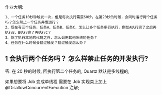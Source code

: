 作业大纲:

```
1、一个任务10秒钟触发一次，但是每次执行需要60秒，在第20秒的时候，会同时运行两个任务吗？怎么禁止一个任务并发运行？
2、现在有三个任务，任务A、任务B、任务C，怎么让多个任务串行执行，例如A执行完了之后再执行B，B执行完了再执行C？
3、除了执行本地的代码之外，怎么调用其他系统的任务？
4、任务在什么时候会错过触发？错过触发怎么办？
```

## 1 会执行两个任务吗？ 怎么样禁止任务的并发执行?

答:  在 20 秒的时候, 回执行第二个任务的, Quartz 默认是多线程的;

如果想要将 Job 变成单线程 需要在 Job 实现类上加上 @DisallowConcurrentExecution 注解;




